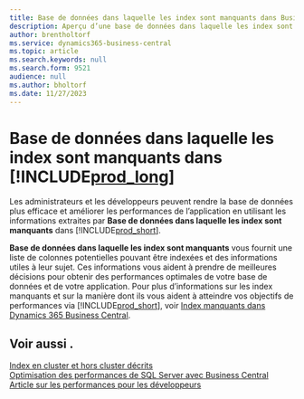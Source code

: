 ```yaml
---
title: Base de données dans laquelle les index sont manquants dans Business Central
description: Aperçu d’une base de données dans laquelle les index sont manquants
author: brentholtorf
ms.service: dynamics365-business-central
ms.topic: article
ms.search.keywords: null
ms.search.form: 9521
audience: null
ms.author: bholtorf
ms.date: 11/27/2023
---
```


# <a name="database-missing-indexes-in-"></a>Base de données dans laquelle les index sont manquants dans [!INCLUDE[prod_long](includes/prod_long.md)]

Les administrateurs et les développeurs peuvent rendre la base de données plus efficace et améliorer les performances de l’application en utilisant les informations extraites par **Base de données dans laquelle les index sont manquants** dans [!INCLUDE[prod_short](includes/prod_short.md)].

**Base de données dans laquelle les index sont manquants** vous fournit une liste de colonnes potentielles pouvant être indexées et des informations utiles à leur sujet. Ces informations vous aident à prendre de meilleures décisions pour obtenir des performances optimales de votre base de données et de votre application. Pour plus d’informations sur les index manquants et sur la manière dont ils vous aident à atteindre vos objectifs de performances via [!INCLUDE[prod_short](includes/prod_short.md)], voir [Index manquants dans Dynamics 365 Business Central](/dynamics365/business-central/dev-itpro/administration/database-missing-indexes).

## <a name="see-also"></a>Voir aussi .

[Index en cluster et hors cluster décrits](/sql/relational-databases/indexes/clustered-and-nonclustered-indexes-described)  
[Optimisation des performances de SQL Server avec Business Central](/dynamics365/business-central/dev-itpro/administration/optimize-sql-server-performance)  
[Article sur les performances pour les développeurs](/dynamics365/business-central/dev-itpro/performance/performance-developer)  
